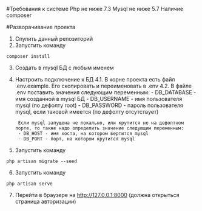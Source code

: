 #Требования к системе
    Php не ниже 7.3
    Mysql не ниже 5.7
    Наличие composer
    
#Разворачивание проекта
1. Спулить данный репозиторий
2. Запустить команду 
```
composer install
```
3. Создать в mysql БД с любым именем
4. Настроить подключение к БД
    4.1. В корне проекта есть файл .env.example. Его скопировать и переименовать в .env
    4.2. В файле .env поставить значения следующим переменным:
        - DB_DATABASE - имя созданной в mysql БД
        - DB_USERNAME - имя пользователя mysql (по дефолту root)
        - DB_PASSWORD - пароль пользователя mysql, если таковой имеется (по дефолту отсутствует)
        
        Если mysql запущена не локально, или крутится не на дефолтном порте, то также надо определить значение следующим переменным:
        - DB_HOST - имя хоста, на котором вертится mysql
        - DB_PORT - порт, на котором крутится mysql      
5. Запустить команду 
```
php artisan migrate --seed
```
6. Запустить команду 
```
php artisan serve
```
7. Перейти в браузере на http://127.0.0.1:8000 (должна открыться страница авторизации)
    
